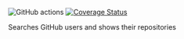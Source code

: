 ![GitHub actions](https://github.com/vatosarmat/gh-probe/workflows/Main/badge.svg)
[![Coverage Status](https://coveralls.io/repos/github/vatosarmat/gh-probe/badge.svg?branch=master)](https://coveralls.io/github/vatosarmat/gh-probe?branch=master)

Searches GitHub users and shows their repositories
